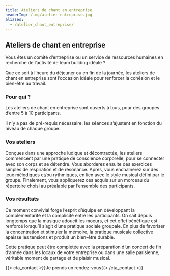 ```yaml
---
title: Ateliers de chant en entreprise
headerImg: /img/atelier-entreprise.jpg
aliases:
  - /atelier_chant_entreprise/
---
```


## Ateliers de chant en entreprise

Vous êtes un comité d’entreprise ou un service de ressources humaines en recherche
de l’activité de team building idéale ? 

Que ce soit à l’heure du déjeuner ou en fin de la journée, les ateliers de chant en entreprise
sont l’occasion idéale pour renforcer la cohésion et le bien-être au travail.

### Pour qui ? 

Les ateliers de chant en entreprise sont ouverts à tous, pour des groupes d’entre 5 à 10
participants. 

Il n’y a pas de pré-requis nécessaire, les séances s’ajustent en fonction du niveau de chaque groupe. 

### Vos ateliers 

Conçues dans une approche ludique et décontractée, les ateliers commencent par une pratique de conscience corporelle, pour se connecter avec son corps et se détendre. Vous aborderez ensuite des exercices simples de respiration et de résonance. Après, vous enchaînerez sur des jeux mélodiques et/ou rythmiques, en lien avec le style musical défini par le groupe. Finalement, vous appliquerez ces acquis sur un morceau du répertoire choisi au préalable par l’ensemble des participants. 

### Vos résultats 

Ce moment convivial forge l’esprit d’équipe en développant la complementarité et la complicité entre les participants. On sait depuis longtemps que la musique adoucit les moeurs, et cet effet bénéfique est renforcé lorsqu’il s’agit d’une pratique sociale groupale. En plus de favoriser la concentration et stimuler la mémoire, la pratique musicale collective apaisse les tensions et produit un bien-être durable. 

Cette pratique peut être completée avec la préparation d’un concert de fin d’année dans les locaux de votre entreprise ou dans une salle parisienne, véritable moment de partage et de plaisir musical. 

{{< cta_contact >}}Je prends un rendez-vous{{< /cta_contact >}}